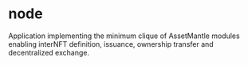 # node

Application implementing the minimum clique of AssetMantle modules enabling interNFT definition, issuance, ownership
transfer and decentralized exchange.
